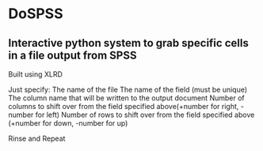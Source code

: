 # DoSPSS
## Interactive python system to grab specific cells in a file output from SPSS
Built using XLRD

Just specify:
The name of the file
The name of the field (must be unique)
The column name that will be written to the output document
Number of columns to shift over from the field specified above(+number for right, -number for left)
Number of rows to shift over from the field specified above (+number for down, -number for up)

Rinse and Repeat

